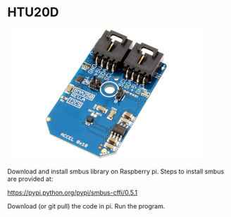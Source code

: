 # HTU20D
![alt](https://github.com/DcubeTechVentures/HTU20D/blob/master/BMA250_I2CS.png)

Download and install smbus library on Raspberry pi. Steps to install smbus are provided at:

https://pypi.python.org/pypi/smbus-cffi/0.5.1

Download (or git pull) the code in pi. Run the program.
